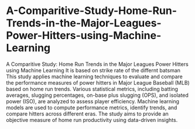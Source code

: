 # A-Comparitive-Study-Home-Run-Trends-in-the-Major-Leagues-Power-Hitters-using-Machine-Learning
A Comparitive Study: Home Run Trends in the Major Leagues Power Hitters using Machine Learning
It is based on strike rate of the differnt batsman
This study applies machine learning techniques to evaluate and compare the performance measures of power hitters in Major League Baseball (MLB) based on home run trends. 
Various statistical metrics, including batting averages, slugging percentages, on-base plus slugging (OPS), and isolated power (ISO), are analyzed to assess player efficiency. 
Machine learning models are used to compute performance metrics, identify trends, and compare hitters across different eras. 
The study aims to provide an objective measure of home run productivity using data-driven insights.
